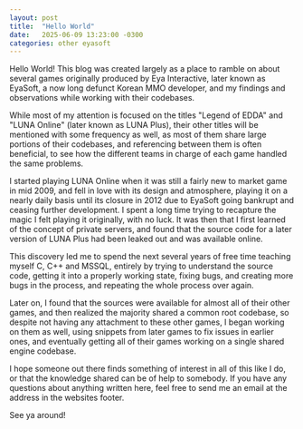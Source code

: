 ```yaml
---
layout: post
title:  "Hello World"
date:   2025-06-09 13:23:00 -0300
categories: other eyasoft
---
```

Hello World! This blog was created largely as a place to ramble on about several games originally produced by Eya Interactive, later known as EyaSoft, a now long defunct Korean MMO developer, and my findings and observations while working with their codebases.

While most of my attention is focused on the titles "Legend of EDDA" and "LUNA Online" (later known as LUNA Plus), their other titles will be mentioned with some frequency as well, as most of them share large portions of their codebases, and referencing between them is often beneficial, to see how the different teams in charge of each game handled the same problems.

I started playing LUNA Online when it was still a fairly new to market game in mid 2009, and fell in love with its design and atmosphere, playing it on a nearly daily basis until its closure in 2012 due to EyaSoft going bankrupt and ceasing further development. I spent a long time trying to recapture the magic I felt playing it originally, with no luck. It was then that I first learned of the concept of private servers, and found that the source code for a later version of LUNA Plus had been leaked out and was available online.

This discovery led me to spend the next several years of free time teaching myself C, C++ and MSSQL, entirely by trying to understand the source code, getting it into a properly working state, fixing bugs, and creating more bugs in the process, and repeating the whole process over again.

Later on, I found that the sources were available for almost all of their other games, and then realized the majority shared a common root codebase, so despite not having any attachment to these other games, I began working on them as well, using snippets from later games to fix issues in earlier ones, and eventually getting all of their games working on a single shared engine codebase.

I hope someone out there finds something of interest in all of this like I do, or that the knowledge shared can be of help to somebody. If you have any questions about anything written here, feel free to send me an email at the address in the websites footer.

See ya around!